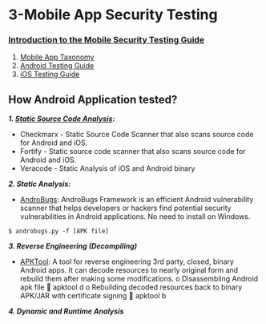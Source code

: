 # 3-Mobile App Security Testing

### [Introduction to the Mobile Security Testing Guide](https://mobile-security.gitbook.io/mobile-security-testing-guide/overview/0x03-overview)
1. [Mobile App Taxonomy](https://mobile-security.gitbook.io/mobile-security-testing-guide/overview/0x04a-mobile-app-taxonomy)
2. [Android Testing Guide](https://mobile-security.gitbook.io/mobile-security-testing-guide/android-testing-guide/0x05a-platform-overview)
3. [iOS Testing Guide](https://mobile-security.gitbook.io/mobile-security-testing-guide/ios-testing-guide/0x06a-platform-overview)

## How Android Application tested?
***1. [Static Source Code Analysis](https://owasp.org/www-community/Source_Code_Analysis_Tools):***
   - Checkmarx - Static Source Code Scanner that also scans source code for Android and iOS.
   - Fortify - Static source code scanner that also scans source code for Android and iOS.
   - Veracode - Static Analysis of iOS and Android binary

***2. Static Analysis:***
   - [AndroBugs](https://github.com/AndroBugs/AndroBugs_Framework): AndroBugs Framework is an efficient Android vulnerability scanner that helps developers or hackers find potential security vulnerabilities in Android applications. No need to install on Windows.
  
    $ androbugs.py -f [APK file] 
 
***3. Reverse Engineering (Decompiling)***
  - [APKTool](https://github.com/iBotPeaches/Apktool): A tool for reverse engineering 3rd party, closed, binary Android apps. It can decode resources to nearly original form and rebuild them after making some modifications.
o	Disassembling Android apk file
	apktool d <apk file>
o	Rebuilding decoded resources back to binary APK/JAR with certificate signing
	apktool b <modified folder>


***4. Dynamic and Runtime Analysis***
